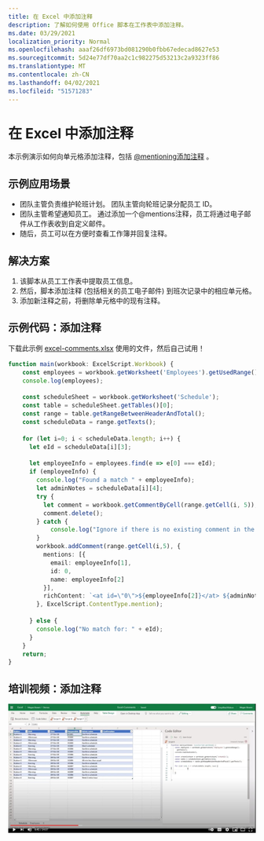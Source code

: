 ```yaml
---
title: 在 Excel 中添加注释
description: 了解如何使用 Office 脚本在工作表中添加注释。
ms.date: 03/29/2021
localization_priority: Normal
ms.openlocfilehash: aaaf26df6973bd081290b0fbb67edecad8627e53
ms.sourcegitcommit: 5d24e77df70aa2c1c982275d53213c2a9323ff86
ms.translationtype: MT
ms.contentlocale: zh-CN
ms.lasthandoff: 04/02/2021
ms.locfileid: "51571283"
---
```

# <a name="add-comments-in-excel"></a>在 Excel 中添加注释

本示例演示如何向单元格添加注释，包括 [@mentioning添加注释](https://support.microsoft.com/office/90701709-5dc1-41c7-aa48-b01d4a46e8c7) 。

## <a name="example-scenario"></a>示例应用场景

* 团队主管负责维护轮班计划。 团队主管向轮班记录分配员工 ID。
* 团队主管希望通知员工。 通过添加一个@mentions注释，员工将通过电子邮件从工作表收到自定义邮件。
* 随后，员工可以在方便时查看工作簿并回复注释。

## <a name="solution"></a>解决方案

1. 该脚本从员工工作表中提取员工信息。
1. 然后，脚本添加注释 (包括相关的员工电子邮件) 到班次记录中的相应单元格。
1. 添加新注释之前，将删除单元格中的现有注释。

## <a name="sample-code-add-comments"></a>示例代码：添加注释

下载此示例 <a href="excel-comments.xlsx">excel-comments.xlsx</a> 使用的文件，然后自己试用！

```TypeScript
function main(workbook: ExcelScript.Workbook) {
    const employees = workbook.getWorksheet('Employees').getUsedRange().getTexts();
    console.log(employees); 

    const scheduleSheet = workbook.getWorksheet('Schedule');
    const table = scheduleSheet.getTables()[0];
    const range = table.getRangeBetweenHeaderAndTotal();
    const scheduleData = range.getTexts();

    for (let i=0; i < scheduleData.length; i++) {
      let eId = scheduleData[i][3];

      let employeeInfo = employees.find(e => e[0] === eId);
      if (employeeInfo) {
        console.log("Found a match " + employeeInfo);
        let adminNotes = scheduleData[i][4];
        try { 
          let comment = workbook.getCommentByCell(range.getCell(i, 5));
          comment.delete();
        } catch {
            console.log("Ignore if there is no existing comment in the cell");
        }
        workbook.addComment(range.getCell(i,5), {
          mentions: [{
            email: employeeInfo[1],
            id: 0,
            name: employeeInfo[2]
          }],
          richContent: `<at id=\"0\">${employeeInfo[2]}</at> ${adminNotes}`
        }, ExcelScript.ContentType.mention);        
        
      } else {
        console.log("No match for: " + eId);
      }
    }
    return;
}
```

## <a name="training-video-add-comments"></a>培训视频：添加注释

[![观看有关如何在 Excel 文件中添加注释的分步视频](../../images/comments-vid.jpg)](https://youtu.be/CpR78nkaOFw "有关如何在 Excel 文件中添加注释的分步视频")
